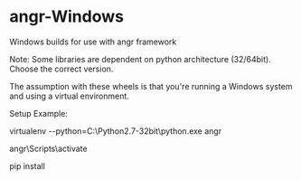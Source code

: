 # angr-Windows
Windows builds for use with angr framework

Note: Some libraries are dependent on python architecture (32/64bit). Choose the correct version.

The assumption with these wheels is that you're running a Windows system and using a virtual environment.

Setup Example:

virtualenv --python=C:\Python2.7-32bit\python.exe angr

angr\Scripts\activate

pip install <wheel file here>

